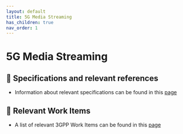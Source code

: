 ```yaml
---
layout: default
title: 5G Media Streaming
has_children: true
nav_order: 1
---
```


# 5G Media Streaming
## 📑 Specifications and relevant references
* Information about relevant specifications can be found in this [page](5g-media-streaming/5g-media-streaming-specifications.html)

## 📑 Relevant Work Items
* A list of relevant 3GPP Work Items can be found in this [page](5g-media-streaming/5g-media-streaming-workitems.html)
